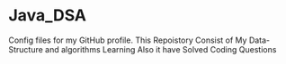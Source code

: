 # Java_DSA
Config files for my GitHub profile.
This Repoistory Consist of My Data-Structure and algorithms Learning
Also it have Solved Coding Questions
